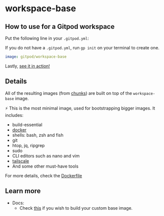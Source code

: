 # workspace-base

## How to use for a Gitpod workspace

Put the following line in your `.gitpod.yml`:

If you do not have a `.gitpod.yml`, run `gp init` on your terminal to create one.

```yaml
image: gitpod/workspace-base
```

Lastly, [see it in action!](https://www.gitpod.io/docs/introduction/learn-gitpod/gitpod-yaml#see-it-in-action)

## Details

All of the resulting images (from [chunks](../chunks)) are built on top of the `workspace-base` image.

⚡️ This is the most minimal image, used for bootstrapping bigger images. It includes:

- build-essential
- [docker](../chunks/tool-docker/)
- shells: bash, zsh and fish
- git
- htop, jq, ripgrep
- sudo
- CLI editors such as nano and vim
- [tailscale](../chunks/tool-tailscale/)
- And some other must-have tools

For more details, check the [Dockerfile](./Dockerfile)

## Learn more

- Docs:
    - Check [this](https://www.gitpod.io/docs/configure/workspaces/workspace-image#custom-base-image) if you wish to build your custom base image.
